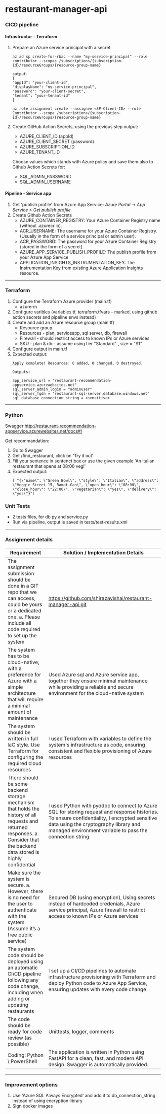 # restaurant-manager-api

### CICD pipeline

#### Infrastructur - Terraform
1. Prepare an Azure service principal with a secret: 
    ```
    az ad sp create-for-rbac --name "my-service-principal" --role contributor --scopes /subscriptions/{subscription-id}/resourceGroups/{resource-group-name}
    ```
    ```
    output:
    {
    "appId": "your-client-id",
    "displayName": "my-service-principal",
    "password": "your-client-secret",
    "tenant": "your-tenant-id"
    }
    ```
    ```
    az role assignment create --assignee <SP-Client-ID> --role Contributor --scope /subscriptions/{subscription-id}/resourceGroups/{resource-group-name}
    ```
1. Create GitHub Action Secrets, using the previous step output:
    - AZURE_CLIENT_ID (appId)
    - AZURE_CLIENT_SECRET (password)
    - AZURE_SUBSCRIPTION_ID
    - AZURE_TENANT_ID

    Choose values which stands with Azure policy and save them also to Github Action Secrets for:
    - SQL_ADMIN_PASSWORD
    - SQL_ADMIN_USERNAME

#### Pipeline - Service app
1. Get 'publish profile' from Azure App Service: _Azure Portal -> App Service > Get publish profile_
1. Create Github Action Secrets
    - AZURE_CONTAINER_REGISTRY: Your Azure Container Registry name (without .azurecr.io).
    - ACR_USERNAME: The username for your Azure Container Registry. (Usually in the form of a service principal or admin user).
    - ACR_PASSWORD: The password for your Azure Container Registry (stored in the form of a secret).
    - AZURE_APP_SERVICE_PUBLISH_PROFILE: The publish profile from your Azure App Service
    - APPLICATION_INSIGHTS_INSTRUMENTATION_KEY: The Instrumentation Key from existing Azure Application Insights resource.


---

### Terraform
1. Configure the Terraform Azure provider (main.tf)
    - azurerm
1. Configure varibles (variables.tf, terraform.tfvars - marked, using github action secrets and pipeline envs instead) 
1. Create and add an Azure resource group (main.tf)
    - Resource group
    - Resources - plan, serviceapp, sql server, db, firewall
    - Firewall - should restrict access to known IPs or Azure services
    - SKU - plan & db - assume using tier "Standard" , size = "S1"
1. Configure output in main.tf
1. Expected output:
    ```
    Apply complete! Resources: 6 added, 0 changed, 0 destroyed.

    Outputs:

    app_service_url = "restaurant-recommendation-appservice.azurewebsites.net"
    sql_server_admin_login = "adminuser"
    sql_server_fqdn = "restaurant-sql-server.database.windows.net"
    sql_database_connection_string = <sensitive>
    ```

---

### Python
Swagger http://restaurant-recommendation-appservice.azurewebsites.net/docs#/

Get recommandation:
1. Go to Swagger
1. Get /find_restaurant, click on 'Try it out'
1. Fill your sentence in sentenct box or use the given example 'An italian restaurant that opens at 08:00 vegi'
1. Expected output: 
    ```
    [ "{\"name\": \"Green Bowl\", \"style\": \"Italian\", \"address\": \"Veggie Street 15, Ramat-Gan\", \"open_hour\": \"08:00\", \"close_hour\": \"22:00\", \"vegetarian\": \"yes\", \"delivery\": \"yes\"}"] 
    ```

### Unit Tests
* 2 tests files, for db.py and service.py
* Run via pipeline, output is saved in tests/test-results.xml

---

### Assignment details
Requirement | Solution / Implementation Details
--- | --- 
The assignment submission should be done in a GIT repo that we can access, could be yours or a dedicated one. a. Please include all code required to set up the system | https://github.com/shirazavishai/restaurant-manager-api.git 
The system has to be cloud-native, with a preference for Azure with a simple architecture that will require a minimal amount of maintenance | Used Azure sql and Azure service app, together they ensure minimal maintenance while providing a reliable and secure environment for the cloud-native system
The system should be written in full IaC style. Use Terraform for configuring the required cloud resources | I used Terraform with variables to define the system's infrastructure as code, ensuring consistent and flexible provisioning of Azure resources
There should be some backend storage mechanism that holds the history of all requests and returned responses. a. Consider that the backend data stored is highly confidential | I used Python with pyodbc to connect to Azure SQL for storing request and response histories. To ensure confidentiality, I encrypted sensitive data using the cryptography library and managed environment variable to pass the connection string
Make sure the system is secure. a. However, there is no need for the user to authenticate with the system (Assume it’s a free public service) | Secured DB (using encryption), Using secrets instead of hardcoded credenials, Azure service principal, Azure firewall to restrict access to known IPs or Azure services
The system code should be deployed using an automatic CI\CD pipeline following any code change, including when adding or updating restaurants | I set up a CI/CD pipelines to automate infrastructure provisioning with Terraform and deploy Python code to Azure App Service, ensuring updates with every code change.
The code should be ready for code review (as possible) | Unittests, logger, comments
Coding: Python \ PowerShell |  The application is written in Python using FastAPI for a clean, fast, and modern API design. Swagger is automatically provided.

    

---
### Improvement options
1. Use 'Azure SQL Always Encrypted' and add it to db_connection_string instead of using encryption library
1. Sign docker images

